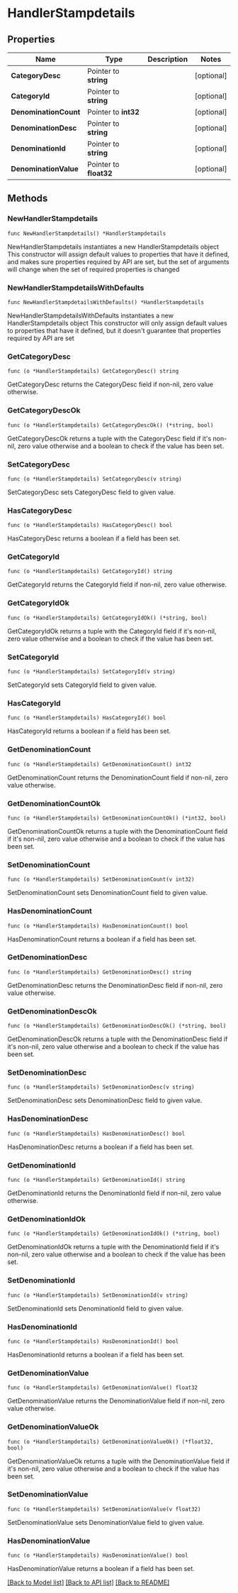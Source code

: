 # HandlerStampdetails

## Properties

Name | Type | Description | Notes
------------ | ------------- | ------------- | -------------
**CategoryDesc** | Pointer to **string** |  | [optional] 
**CategoryId** | Pointer to **string** |  | [optional] 
**DenominationCount** | Pointer to **int32** |  | [optional] 
**DenominationDesc** | Pointer to **string** |  | [optional] 
**DenominationId** | Pointer to **string** |  | [optional] 
**DenominationValue** | Pointer to **float32** |  | [optional] 

## Methods

### NewHandlerStampdetails

`func NewHandlerStampdetails() *HandlerStampdetails`

NewHandlerStampdetails instantiates a new HandlerStampdetails object
This constructor will assign default values to properties that have it defined,
and makes sure properties required by API are set, but the set of arguments
will change when the set of required properties is changed

### NewHandlerStampdetailsWithDefaults

`func NewHandlerStampdetailsWithDefaults() *HandlerStampdetails`

NewHandlerStampdetailsWithDefaults instantiates a new HandlerStampdetails object
This constructor will only assign default values to properties that have it defined,
but it doesn't guarantee that properties required by API are set

### GetCategoryDesc

`func (o *HandlerStampdetails) GetCategoryDesc() string`

GetCategoryDesc returns the CategoryDesc field if non-nil, zero value otherwise.

### GetCategoryDescOk

`func (o *HandlerStampdetails) GetCategoryDescOk() (*string, bool)`

GetCategoryDescOk returns a tuple with the CategoryDesc field if it's non-nil, zero value otherwise
and a boolean to check if the value has been set.

### SetCategoryDesc

`func (o *HandlerStampdetails) SetCategoryDesc(v string)`

SetCategoryDesc sets CategoryDesc field to given value.

### HasCategoryDesc

`func (o *HandlerStampdetails) HasCategoryDesc() bool`

HasCategoryDesc returns a boolean if a field has been set.

### GetCategoryId

`func (o *HandlerStampdetails) GetCategoryId() string`

GetCategoryId returns the CategoryId field if non-nil, zero value otherwise.

### GetCategoryIdOk

`func (o *HandlerStampdetails) GetCategoryIdOk() (*string, bool)`

GetCategoryIdOk returns a tuple with the CategoryId field if it's non-nil, zero value otherwise
and a boolean to check if the value has been set.

### SetCategoryId

`func (o *HandlerStampdetails) SetCategoryId(v string)`

SetCategoryId sets CategoryId field to given value.

### HasCategoryId

`func (o *HandlerStampdetails) HasCategoryId() bool`

HasCategoryId returns a boolean if a field has been set.

### GetDenominationCount

`func (o *HandlerStampdetails) GetDenominationCount() int32`

GetDenominationCount returns the DenominationCount field if non-nil, zero value otherwise.

### GetDenominationCountOk

`func (o *HandlerStampdetails) GetDenominationCountOk() (*int32, bool)`

GetDenominationCountOk returns a tuple with the DenominationCount field if it's non-nil, zero value otherwise
and a boolean to check if the value has been set.

### SetDenominationCount

`func (o *HandlerStampdetails) SetDenominationCount(v int32)`

SetDenominationCount sets DenominationCount field to given value.

### HasDenominationCount

`func (o *HandlerStampdetails) HasDenominationCount() bool`

HasDenominationCount returns a boolean if a field has been set.

### GetDenominationDesc

`func (o *HandlerStampdetails) GetDenominationDesc() string`

GetDenominationDesc returns the DenominationDesc field if non-nil, zero value otherwise.

### GetDenominationDescOk

`func (o *HandlerStampdetails) GetDenominationDescOk() (*string, bool)`

GetDenominationDescOk returns a tuple with the DenominationDesc field if it's non-nil, zero value otherwise
and a boolean to check if the value has been set.

### SetDenominationDesc

`func (o *HandlerStampdetails) SetDenominationDesc(v string)`

SetDenominationDesc sets DenominationDesc field to given value.

### HasDenominationDesc

`func (o *HandlerStampdetails) HasDenominationDesc() bool`

HasDenominationDesc returns a boolean if a field has been set.

### GetDenominationId

`func (o *HandlerStampdetails) GetDenominationId() string`

GetDenominationId returns the DenominationId field if non-nil, zero value otherwise.

### GetDenominationIdOk

`func (o *HandlerStampdetails) GetDenominationIdOk() (*string, bool)`

GetDenominationIdOk returns a tuple with the DenominationId field if it's non-nil, zero value otherwise
and a boolean to check if the value has been set.

### SetDenominationId

`func (o *HandlerStampdetails) SetDenominationId(v string)`

SetDenominationId sets DenominationId field to given value.

### HasDenominationId

`func (o *HandlerStampdetails) HasDenominationId() bool`

HasDenominationId returns a boolean if a field has been set.

### GetDenominationValue

`func (o *HandlerStampdetails) GetDenominationValue() float32`

GetDenominationValue returns the DenominationValue field if non-nil, zero value otherwise.

### GetDenominationValueOk

`func (o *HandlerStampdetails) GetDenominationValueOk() (*float32, bool)`

GetDenominationValueOk returns a tuple with the DenominationValue field if it's non-nil, zero value otherwise
and a boolean to check if the value has been set.

### SetDenominationValue

`func (o *HandlerStampdetails) SetDenominationValue(v float32)`

SetDenominationValue sets DenominationValue field to given value.

### HasDenominationValue

`func (o *HandlerStampdetails) HasDenominationValue() bool`

HasDenominationValue returns a boolean if a field has been set.


[[Back to Model list]](../README.md#documentation-for-models) [[Back to API list]](../README.md#documentation-for-api-endpoints) [[Back to README]](../README.md)


